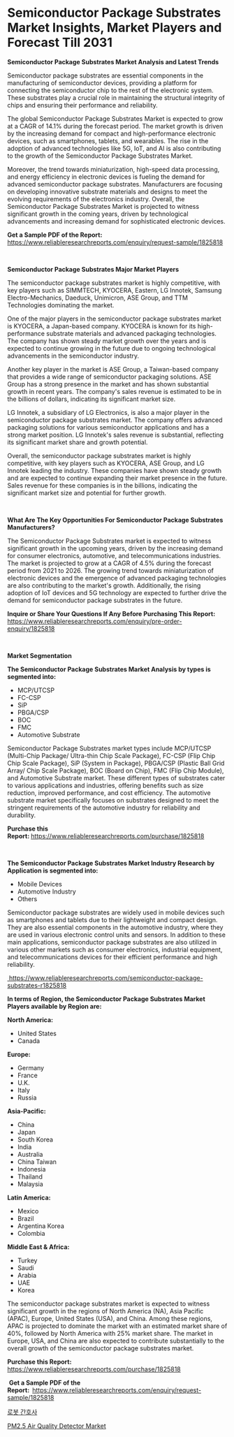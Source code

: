 <p><h1>Semiconductor Package Substrates Market Insights, Market Players and Forecast Till 2031</h1></p><p><strong>Semiconductor Package Substrates Market Analysis and Latest Trends</strong></p>
<p><p>Semiconductor package substrates are essential components in the manufacturing of semiconductor devices, providing a platform for connecting the semiconductor chip to the rest of the electronic system. These substrates play a crucial role in maintaining the structural integrity of chips and ensuring their performance and reliability.</p><p>The global Semiconductor Package Substrates Market is expected to grow at a CAGR of 14.1% during the forecast period. The market growth is driven by the increasing demand for compact and high-performance electronic devices, such as smartphones, tablets, and wearables. The rise in the adoption of advanced technologies like 5G, IoT, and AI is also contributing to the growth of the Semiconductor Package Substrates Market.</p><p>Moreover, the trend towards miniaturization, high-speed data processing, and energy efficiency in electronic devices is fueling the demand for advanced semiconductor package substrates. Manufacturers are focusing on developing innovative substrate materials and designs to meet the evolving requirements of the electronics industry. Overall, the Semiconductor Package Substrates Market is projected to witness significant growth in the coming years, driven by technological advancements and increasing demand for sophisticated electronic devices.</p></p>
<p><strong>Get a Sample PDF of the Report:&nbsp;</strong> <a href="https://www.reliableresearchreports.com/enquiry/request-sample/1825818">https://www.reliableresearchreports.com/enquiry/request-sample/1825818</a></p>
<p>&nbsp;</p>
<p><strong>Semiconductor Package Substrates Major Market Players</strong></p>
<p><p>The semiconductor package substrates market is highly competitive, with key players such as SIMMTECH, KYOCERA, Eastern, LG Innotek, Samsung Electro-Mechanics, Daeduck, Unimicron, ASE Group, and TTM Technologies dominating the market.</p><p>One of the major players in the semiconductor package substrates market is KYOCERA, a Japan-based company. KYOCERA is known for its high-performance substrate materials and advanced packaging technologies. The company has shown steady market growth over the years and is expected to continue growing in the future due to ongoing technological advancements in the semiconductor industry.</p><p>Another key player in the market is ASE Group, a Taiwan-based company that provides a wide range of semiconductor packaging solutions. ASE Group has a strong presence in the market and has shown substantial growth in recent years. The company's sales revenue is estimated to be in the billions of dollars, indicating its significant market size.</p><p>LG Innotek, a subsidiary of LG Electronics, is also a major player in the semiconductor package substrates market. The company offers advanced packaging solutions for various semiconductor applications and has a strong market position. LG Innotek's sales revenue is substantial, reflecting its significant market share and growth potential.</p><p>Overall, the semiconductor package substrates market is highly competitive, with key players such as KYOCERA, ASE Group, and LG Innotek leading the industry. These companies have shown steady growth and are expected to continue expanding their market presence in the future. Sales revenue for these companies is in the billions, indicating the significant market size and potential for further growth.</p></p>
<p>&nbsp;</p>
<p><strong>What Are The Key Opportunities For Semiconductor Package Substrates Manufacturers?</strong></p>
<p><p>The Semiconductor Package Substrates market is expected to witness significant growth in the upcoming years, driven by the increasing demand for consumer electronics, automotive, and telecommunications industries. The market is projected to grow at a CAGR of 4.5% during the forecast period from 2021 to 2026. The growing trend towards miniaturization of electronic devices and the emergence of advanced packaging technologies are also contributing to the market's growth. Additionally, the rising adoption of IoT devices and 5G technology are expected to further drive the demand for semiconductor package substrates in the future.</p></p>
<p><strong>Inquire or Share Your Questions If Any Before Purchasing This Report:</strong> <a href="https://www.reliableresearchreports.com/enquiry/pre-order-enquiry/1825818">https://www.reliableresearchreports.com/enquiry/pre-order-enquiry/1825818</a></p>
<p>&nbsp;</p>
<p><strong>Market Segmentation</strong></p>
<p><strong>The Semiconductor Package Substrates Market Analysis by types is segmented into:</strong></p>
<p><ul><li>MCP/UTCSP</li><li>FC-CSP</li><li>SiP</li><li>PBGA/CSP</li><li>BOC</li><li>FMC</li><li>Automotive Substrate</li></ul></p>
<p><p>Semiconductor Package Substrates market types include MCP/UTCSP (Multi-Chip Package/ Ultra-thin Chip Scale Package), FC-CSP (Flip Chip Chip Scale Package), SiP (System in Package), PBGA/CSP (Plastic Ball Grid Array/ Chip Scale Package), BOC (Board on Chip), FMC (Flip Chip Module), and Automotive Substrate market. These different types of substrates cater to various applications and industries, offering benefits such as size reduction, improved performance, and cost efficiency. The automotive substrate market specifically focuses on substrates designed to meet the stringent requirements of the automotive industry for reliability and durability.</p></p>
<p><strong>Purchase this Report:&nbsp;</strong><a href="https://www.reliableresearchreports.com/purchase/1825818">https://www.reliableresearchreports.com/purchase/1825818</a></p>
<p>&nbsp;</p>
<p><strong>The Semiconductor Package Substrates Market Industry Research by Application is segmented into:</strong></p>
<p><ul><li>Mobile Devices</li><li>Automotive Industry</li><li>Others</li></ul></p>
<p><p>Semiconductor package substrates are widely used in mobile devices such as smartphones and tablets due to their lightweight and compact design. They are also essential components in the automotive industry, where they are used in various electronic control units and sensors. In addition to these main applications, semiconductor package substrates are also utilized in various other markets such as consumer electronics, industrial equipment, and telecommunications devices for their efficient performance and high reliability.</p></p>
<p><a href="https://www.reliableresearchreports.com/semiconductor-package-substrates-r1825818">&nbsp;https://www.reliableresearchreports.com/semiconductor-package-substrates-r1825818</a></p>
<p><strong>In terms of Region, the Semiconductor Package Substrates Market Players available by Region are:</strong></p>
<p>
    <p> <strong> North America: </strong>
        <ul>
            <li>United States</li>
            <li>Canada</li>
        </ul>
        </p> 
    <p> <strong> Europe: </strong>
        <ul>
            <li>Germany</li>
            <li>France</li>
            <li>U.K.</li>
            <li>Italy</li>
            <li>Russia</li>
        </ul>
        </p> 
    <p> <strong> Asia-Pacific: </strong>
        <ul>
            <li>China</li>
            <li>Japan</li>
            <li>South Korea</li>
            <li>India</li>
            <li>Australia</li>
            <li>China Taiwan</li>
            <li>Indonesia</li>
            <li>Thailand</li>
            <li>Malaysia</li>
        </ul>
        </p> 
    <p> <strong> Latin America: </strong>
        <ul>
            <li>Mexico</li>
            <li>Brazil</li>
            <li>Argentina Korea</li>
            <li>Colombia</li>
        </ul>
        </p> 
    <p> <strong> Middle East & Africa: </strong>
        <ul>
            <li>Turkey</li>
            <li>Saudi</li>
            <li>Arabia</li>
            <li>UAE</li>
            <li>Korea</li>
        </ul>
    </p>
    </p>
<p><p>The semiconductor package substrates market is expected to witness significant growth in the regions of North America (NA), Asia Pacific (APAC), Europe, United States (USA), and China. Among these regions, APAC is projected to dominate the market with an estimated market share of 40%, followed by North America with 25% market share. The market in Europe, USA, and China are also expected to contribute substantially to the overall growth of the semiconductor package substrates market.</p></p>
<p><strong>Purchase this Report: </strong><a href="https://www.reliableresearchreports.com/purchase/1825818">https://www.reliableresearchreports.com/purchase/1825818</a></p>
<p>&nbsp;<strong>Get a Sample PDF of the Report:&nbsp;&nbsp;</strong><a href="https://www.reliableresearchreports.com/enquiry/request-sample/1825818">https://www.reliableresearchreports.com/enquiry/request-sample/1825818</a></p>
<p><strong></strong></p>
<p><p><a href="https://medium.com/@lolitanader1/%EB%A1%9C%EB%B4%87-%EA%B0%84%ED%98%B8%EC%82%AC-%EC%8B%9C%EC%9E%A5-%EA%B7%9C%EB%AA%A8-%EC%A0%90%EC%9C%A0%EC%9C%A8-%EB%B0%8F-%ED%8A%B8%EB%A0%8C%EB%93%9C-%EB%B6%84%EC%84%9D-%EB%B3%B4%EA%B3%A0%EC%84%9C-%EC%B5%9C%EC%A2%85-%EC%82%AC%EC%9A%A9%EC%B2%98-%EB%B3%91%EC%9B%90-%ED%81%B4%EB%A6%AC%EB%8B%89-%EA%B0%84%ED%98%B8-%EC%84%BC%ED%84%B0-%EC%9A%94%EC%96%91%EC%9B%90-%EA%B8%B0%ED%83%80-%EC%9B%90%EC%9E%90%EC%9E%AC%EB%B3%84-%EB%B0%8F-2031%EB%85%84%EA%B9%8C%EC%A7%80%EC%9D%98-%EC%98%88%EC%83%81-04ada6b47e3b">로봇 간호사</a></p><p><a href="https://view.publitas.com/reportprime-1/analyzing-pm2-5-air-quality-detector-market-dynamics-and-growth-drivers-and-forecasted-for-period-from-2024-to-2031/">PM2.5 Air Quality Detector Market</a></p></p>